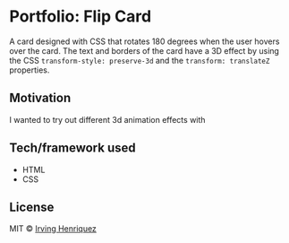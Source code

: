 # Portfolio: Flip Card

A card designed with CSS that rotates 180 degrees when the user hovers over the card. The text and borders  of the card have a 3D effect  by using the CSS `transform-style: preserve-3d` and the `transform: translateZ` properties. 




## Motivation

I wanted to try out different 3d animation effects with  

## Tech/framework used
- HTML
- CSS



## License
MIT © [Irving Henriquez]()
